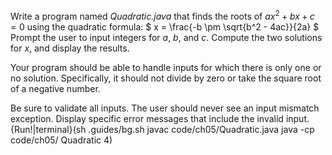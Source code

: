 Write a program named *Quadratic.java* that finds the roots of $ax^2 + bx + c = 0$ using the quadratic formula: $ x = \frac{-b \pm \sqrt{b^2 - 4ac}}{2a} $ Prompt the user to input integers for $a$, $b$, and $c$. Compute the two solutions for $x$, and display the results.

Your program should be able to handle inputs for which there is only one or no solution. Specifically, it should not divide by zero or take the square root of a negative number.

Be sure to validate all inputs. The user should never see an input mismatch exception. Display specific error messages that include the invalid input.  {Run!|terminal}(sh .guides/bg.sh javac code/ch05/Quadratic.java java -cp code/ch05/ Quadratic 4)